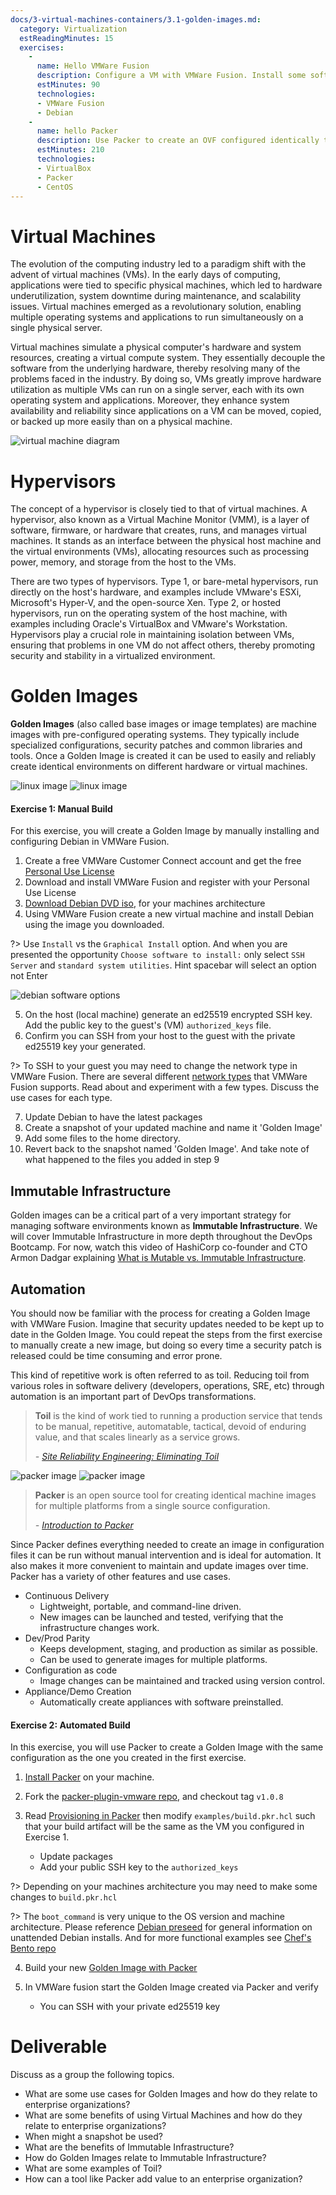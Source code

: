 ```yaml
---
docs/3-virtual-machines-containers/3.1-golden-images.md:
  category: Virtualization
  estReadingMinutes: 15
  exercises:
    -
      name: Hello VMWare Fusion
      description: Configure a VM with VMWare Fusion. Install some software and configure it for SSH
      estMinutes: 90
      technologies:
      - VMWare Fusion
      - Debian
    -
      name: hello Packer
      description: Use Packer to create an OVF configured identically to the VM you configured in exercise 1
      estMinutes: 210
      technologies:
      - VirtualBox
      - Packer
      - CentOS
---
```


# Virtual Machines

The evolution of the computing industry led to a paradigm shift with the advent of virtual machines (VMs). In the early days of computing, applications were tied to specific physical machines, which led to hardware underutilization, system downtime during maintenance, and scalability issues. Virtual machines emerged as a revolutionary solution, enabling multiple operating systems and applications to run simultaneously on a single physical server.

Virtual machines simulate a physical computer's hardware and system resources, creating a virtual compute system. They essentially decouple the software from the underlying hardware, thereby resolving many of the problems faced in the industry. By doing so, VMs greatly improve hardware utilization as multiple VMs can run on a single server, each with its own operating system and applications. Moreover, they enhance system availability and reliability since applications on a VM can be moved, copied, or backed up more easily than on a physical machine.

![virtual machine diagram](img3/vm-diagram.png ':class=img-center :alt= vm diagram')

# Hypervisors

The concept of a hypervisor is closely tied to that of virtual machines. A hypervisor, also known as a Virtual Machine Monitor (VMM), is a layer of software, firmware, or hardware that creates, runs, and manages virtual machines. It stands as an interface between the physical host machine and the virtual environments (VMs), allocating resources such as processing power, memory, and storage from the host to the VMs.

There are two types of hypervisors. Type 1, or bare-metal hypervisors, run directly on the host's hardware, and examples include VMware's ESXi, Microsoft's Hyper-V, and the open-source Xen. Type 2, or hosted hypervisors, run on the operating system of the host machine, with examples including Oracle's VirtualBox and VMware's Workstation. Hypervisors play a crucial role in maintaining isolation between VMs, ensuring that problems in one VM do not affect others, thereby promoting security and stability in a virtualized environment.

# Golden Images

**Golden Images** (also called base images or image templates) are machine images with pre-configured operating systems. They typically include specialized configurations, security patches and common libraries and tools. Once a Golden Image is created it can be used to easily and reliably create identical environments on different hardware or virtual machines.

![linux image](img3/linux_light.svg ':size=100x100 :class=light-mode-icon :alt= linux image; light mode')
![linux image](img3/linux_dark.svg ':size=100x100 :class=dark-mode-icon :alt= linux image; dark mode')

#### Exercise 1: Manual Build

For this exercise, you will create a Golden Image by manually installing and configuring Debian in VMWare Fusion.

1. Create a free VMWare Customer Connect account and get the free [Personal Use License](https://customerconnect.vmware.com/en/evalcenter?p=fusion-player-personal-13)
2. Download and install VMWare Fusion and register with your Personal Use License
3. [Download Debian DVD iso](https://www.debian.org/releases/bullseye/debian-installer/), for your machines architecture
4. Using VMWare Fusion create a new virtual machine and install Debian using the image you downloaded.

  ?> Use `Install` vs the `Graphical Install` option. And when you are presented the opportunity `Choose software to install:` only select `SSH Server` and `standard system utilities`. Hint spacebar will select an option not Enter

![debian software options](img3/debian-install.png ':class=img-center :alt= debian software options')

5. On the host (local machine) generate an ed25519 encrypted SSH key. Add the public key to the guest's (VM) `authorized_keys` file.
6. Confirm you can SSH from your host to the guest with the private ed25519 key your generated.

  ?> To SSH to your guest you may need to change the network type in VMWare Fusion. There are several different [network types](https://kb.vmware.com/s/article/1022264) that VMWare Fusion supports. Read about and experiment with a few types. Discuss the use cases for each type.

7. Update Debian to have the latest packages
8. Create a snapshot of your updated machine and name it 'Golden Image'
9. Add some files to the home directory.
10. Revert back to the snapshot named 'Golden Image'. And take note of what happened to the files you added in step 9

## Immutable Infrastructure

Golden images can be a critical part of a very important strategy for managing software environments known as **Immutable Infrastructure**. We will cover Immutable Infrastructure in more depth throughout the DevOps Bootcamp. For now, watch this video of HashiCorp co-founder and CTO Armon Dadgar explaining [What is Mutable vs. Immutable Infrastructure](https://www.hashicorp.com/resources/what-is-mutable-vs-immutable-infrastructure/).

## Automation

You should now be familiar with the process for creating a Golden Image with VMWare Fusion. Imagine that security updates needed to be kept up to date in the Golden Image. You could repeat the steps from the first exercise to manually create a new image, but doing so every time a security patch is released could be time consuming and error prone.

This kind of repetitive work is often referred to as toil. Reducing toil from various roles in software delivery (developers, operations, SRE, etc) through automation is an important part of DevOps transformations.

> **Toil** is the kind of work tied to running a production service that tends to be manual, repetitive, automatable, tactical, devoid of enduring value, and that scales linearly as a service grows.
>
> *- [Site Reliability Engineering: Eliminating Toil](https://landing.google.com/sre/sre-book/chapters/eliminating-toil/)*

![packer image](img3/packer_light.svg ':size=350x350 :class=light-mode-icon :alt= packer image; light mode')
![packer image](img3/packer_dark.svg ':size=350x350 :class=dark-mode-icon :alt= packer image; light mode')

> **Packer** is an open source tool for creating identical machine images for multiple platforms from a single source configuration.
>
> *- [Introduction to Packer](https://www.packer.io/intro)*

Since Packer defines everything needed to create an image in configuration files it can be run without manual intervention and is ideal for automation. It also makes it more convenient to maintain and update images over time. Packer has a variety of other features and use cases.

- Continuous Delivery
  - Lightweight, portable, and command-line driven.
  - New images can be launched and tested, verifying that the infrastructure changes work.
- Dev/Prod Parity
  - Keeps development, staging, and production as similar as possible.
  - Can be used to generate images for multiple platforms.
- Configuration as code
  - Image changes can be maintained and tracked using version control.
- Appliance/Demo Creation
  - Automatically create appliances with software preinstalled.

#### Exercise 2: Automated Build

In this exercise, you will use Packer to create a Golden Image with the same configuration as the one you created in the first exercise.

1. [Install Packer](https://learn.hashicorp.com/packer/getting-started/install) on your machine.

2. Fork the [packer-plugin-vmware repo](https://github.com/hashicorp/packer-plugin-vmware/tree/v1.0.8), and checkout tag `v1.0.8`

3. Read [Provisioning in Packer](https://developer.hashicorp.com/packer/tutorials/docker-get-started/docker-get-started-provision) then modify `examples/build.pkr.hcl` such that your build artifact will be the same as the VM you configured in Exercise 1.
    - Update packages
    - Add your public SSH key to the `authorized_keys`

  ?> Depending on your machines architecture you may need to make some changes to `build.pkr.hcl`

  ?> The `boot_command` is very unique to the OS version and machine architecture. Please reference [Debian preseed](https://developer.hashicorp.com/packer/guides/automatic-operating-system-installs/preseed_ubuntu) for general information on unattended Debian installs. And for more functional examples see [Chef's Bento repo](https://github.com/chef/bento/tree/v202302.22.0/packer_templates)

4. Build your new [Golden Image with Packer](https://github.com/hashicorp/packer-plugin-vmware/tree/v1.0.8/example#running-vmware-fusion-examples)

5. In VMWare fusion start the Golden Image created via Packer and verify
    - You can SSH with your private ed25519 key

# Deliverable

Discuss as a group the following topics.

- What are some use cases for Golden Images and how do they relate to enterprise organizations?
- What are some benefits of using Virtual Machines and how do they relate to enterprise organizations?
- When might a snapshot be used?
- What are the benefits of Immutable Infrastructure?
- How do Golden Images relate to Immutable Infrastructure?
- What are some examples of Toil?
- How can a tool like Packer add value to an enterprise organization?
